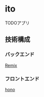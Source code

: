 # ito

TODOアプリ

## 技術構成

### バックエンド

[Remix](https://remix.run/)

### フロントエンド

[hono](https://hono.dev/)
